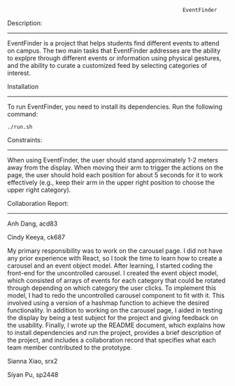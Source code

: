                                                             EventFinder

Description:
************

EventFinder is a project that helps students find different events to attend on campus. The two main tasks that EventFinder addresses are the ability to explpre through different events or information using physical gestures, and the ability to curate a customized feed by selecting categories of interest.

Installation
************

To run EventFinder, you need to install its dependencies. Run the following command:
```
./run.sh
```

Constraints:
************

When using EventFinder, the user should stand approximately 1-2 meters away from the display. When moving their arm to trigger the actions on the page, the user should hold each position for about 5 seconds for it to work effectively (e.g., keep their arm in the upper right position to choose the upper right category).

Collaboration Report:
*********************

Anh Dang, acd83

Cindy Keeya, ck687

My primary responsibility was to work on the carousel page. I did not have any prior experience with React, so I took the time to learn how to create a carousel and an event object model.
After learning, I started coding the front-end for the uncontrolled carousel. I created the event object model, which consisted of arrays of events for each category that could be rotated through depending on which category the user clicks.
To implement this model, I had to redo the uncontrolled carousel component to fit with it. This involved using a version of a hashmap function to achieve the desired functionality.
In addition to working on the carousel page, I aided in testing the display by being a test subject for the project and giving feedback on the usability. Finally, I wrote up the README document, which explains how to install dependencies and run the project, provides a brief description of the project, and includes a collaboration record that specifies what each team member contributed to the prototype.

Sianna Xiao, srx2

Siyan Pu, sp2448








